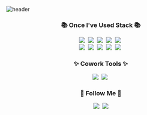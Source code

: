 ![header](https://capsule-render.vercel.app/api?type=wave&color=auto&height=300&section=header&text=%Welcome%20to%20Mien's%20Github🤷‍♂️&fontSize=60)





<h3 align="center">📚 Once I've Used Stack 📚</h3>
<p align="center">
  <img src="https://img.shields.io/badge/VSCode-007ACC?style=flat-square&logo=visualstudiocode&logoColor=white"/></a>&nbsp
  <img src="https://img.shields.io/badge/HTML5-E34F26?style=flat-square&logo=HTML5&logoColor=white"/></a>&nbsp
  <img src="https://img.shields.io/badge/CSS3-1572B6?style=flat-square&logo=CSS3&logoColor=white"/></a>&nbsp 
  <img src="https://img.shields.io/badge/Javascript-F7DF1E?style=flat-square&logo=javascript&logoColor=black"/></a>&nbsp;
  <img src="https://img.shields.io/badge/React-61DAFB?style=flat-square&logo=React&logoColor=black"/></a>&nbsp;
  <br>
  <img src="https://img.shields.io/badge/Node.js-339933?style=flat-square&logo=Node.js&logoColor=white"/></a>&nbsp
  <img src="https://img.shields.io/badge/Express-000000?style=flat-square&logo=Express&logoColor=white"/></a>&nbsp
  <img src="https://img.shields.io/badge/Mysql-4479A1?style=flat-square&logo=MySql&logoColor=white"/></a>&nbsp 
  <img src="https://img.shields.io/badge/jQuery-0769AD?style=flat-square&logo=Jquery&logoColor=white"/></a>&nbsp
  <img src="https://img.shields.io/badge/typescript-3178C6?style=flat-square&logo=typescript&logoColor=white"/></a>&nbsp
</p>

<h3 align="center">✨ Cowork Tools  ✨</h3>
<p align="center">
  <img src="https://img.shields.io/badge/github-181717?style=flat-square&logo=github&logoColor=white"/></a>&nbsp
  <img src="https://img.shields.io/badge/figma-F24E1E?style=flat-square&logo=figma&logoColor=white"/></a>&nbsp
</p>


<h3 align="center">🌝 Follow Me 🌝</h3>
<p align="center">
  <a href="https:https://mien.tistory.com/"><img src="https://img.shields.io/badge/Tistory%20Blog-11B48A?style=flat-square&logo=Tistory&logoColor=#E74C3C&link=https:https://mien.tistory.com/"/></a>&nbsp
  <a href="mailto:gkaalstn4867@gmail.com"><img src="https://img.shields.io/badge/Gmail-d14836?style=flat-square&logo=Gmail&logoColor=white&link=gkaalstn4867@gmail.com"/></a>
</p>
